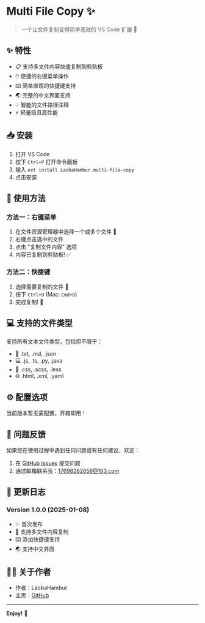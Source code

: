 # Multi File Copy ✨

> 一个让文件复制变得简单高效的 VS Code 扩展 🚀

## ✨ 特性

- 📋 支持多文件内容快速复制到剪贴板
- 🖱️ 便捷的右键菜单操作
- ⌨️ 简单直观的快捷键支持
- 🌏 完整的中文界面支持
- 💡 智能的文件路径注释
- ⚡ 轻量级且高性能

## 📥 安装

1. 打开 VS Code
2. 按下 `Ctrl+P` 打开命令面板
3. 输入 `ext install LaobaHambur.multi-file-copy`
4. 点击安装

## 🚀 使用方法

### 方法一：右键菜单

1. 在文件资源管理器中选择一个或多个文件 📁
2. 右键点击选中的文件
3. 点击 "复制文件内容" 选项
4. 内容已复制到剪贴板! ✅

### 方法二：快捷键

1. 选择需要复制的文件 📄
2. 按下 `Ctrl+O` (Mac: `Cmd+O`)
3. 完成复制! 🎉

## 💻 支持的文件类型

支持所有文本文件类型，包括但不限于：

- 📝 .txt, .md, .json
- 💻 .js, .ts, .py, .java
- 🎨 .css, .scss, .less
- 🌐 .html, .xml, .yaml

## ⚙️ 配置选项

当前版本暂无需配置，开箱即用！

## 🐛 问题反馈

如果您在使用过程中遇到任何问题或有任何建议，欢迎：

1. 在 [GitHub Issues](https://github.com/LaobaHambur/Multi-File-Copy/issues) 提交问题
2. 通过邮箱联系我：[17698282656@163.com](mailto:17698282656@163.com)

## 📝 更新日志

### Version 1.0.0 (2025-01-08)

- ✨ 首次发布
- 🎉 支持多文件内容复制
- ⌨️ 添加快捷键支持
- 🌏 支持中文界面

## 👨‍💻 关于作者

- 作者：LaobaHambur
- 主页：[GitHub](https://github.com/LaobaHambur/Multi-File-Copy)

---

**Enjoy!** 🎉